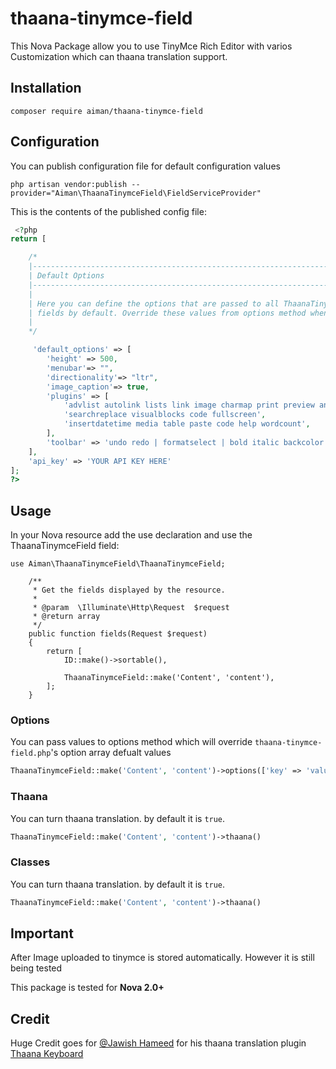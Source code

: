 # thaana-tinymce-field
This Nova Package allow you to use TinyMce Rich Editor with varios Customization which can thaana translation support.

## Installation
```
composer require aiman/thaana-tinymce-field
```

## Configuration
You can publish configuration file for default configuration values
```
php artisan vendor:publish --provider="Aiman\ThaanaTinymceField\FieldServiceProvider"
```

This is the contents of the published config file:
``` PHP
 <?php
return [

    /*
    |--------------------------------------------------------------------------
    | Default Options
    |--------------------------------------------------------------------------
    |
    | Here you can define the options that are passed to all ThaanaTinymceField
    | fields by default. Override these values from options method when using fields.
    |
    */

     'default_options' => [
        'height' => 500,
        'menubar'=> "",
        'directionality'=> "ltr",
        'image_caption'=> true,
        'plugins' => [
            'advlist autolink lists link image charmap print preview anchor',
            'searchreplace visualblocks code fullscreen',
            'insertdatetime media table paste code help wordcount',
        ],
        'toolbar' => 'undo redo | formatselect | bold italic backcolor | alignleft aligncenter alignright alignjustify | ullist numlist outdent indent | removeformat | help | image',
    ],
    'api_key' => 'YOUR API KEY HERE'
];
?>
```

## Usage
In your Nova resource add the use declaration and use the ThaanaTinymceField field:
```
use Aiman\ThaanaTinymceField\ThaanaTinymceField;

    /**
     * Get the fields displayed by the resource.
     *
     * @param  \Illuminate\Http\Request  $request
     * @return array
     */
    public function fields(Request $request)
    {
        return [
            ID::make()->sortable(),

            ThaanaTinymceField::make('Content', 'content'),
        ];
    }
```

### Options
You can pass values to options method which will override `thaana-tinymce-field.php`'s option array defualt values
``` PHP
ThaanaTinymceField::make('Content', 'content')->options(['key' => 'value'])
```

### Thaana
You can turn thaana translation. by default it is `true`.
``` PHP
ThaanaTinymceField::make('Content', 'content')->thaana()
```

### Classes
You can turn thaana translation. by default it is `true`.
``` PHP
ThaanaTinymceField::make('Content', 'content')->thaana()
```

## Important
After Image uploaded to tinymce is stored automatically. However it is still being tested

This package is tested for **Nova 2.0+**


## Credit
Huge Credit goes for [@Jawish Hameed](https://github.com/jawish) for his thaana translation plugin [Thaana Keyboard](https://github.com/jawish/jtk)
